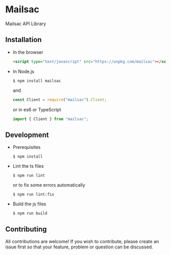 # Mailsac

Mailsac API Library

## Installation

 * In the browser

   ```html
   <script type="text/javascript" src="https://unpkg.com/mailsac"></script>
   ```

 * In Node.js

   ```
   $ npm install mailsac
   ```

   and

   ```javascript
   const Client = require("mailsac").Client;
   ```

   or in es6 or TypeScript

   ```javascript
   import { Client } from "mailsac";
   ```

## Development

 * Prerequisites

   ```
   $ npm install
   ```

* Lint the ts files

    ```
    $ npm run lint
    ```
    or to fix some errors automatically
    ```
    $ npm run lint:fix
    ```  


* Build the js files

    ```
    $ npm run build
    ```  

## Contributing

All contributions are welcome! If you wish to contribute, please create an issue first so that your feature, problem or question can be discussed.
